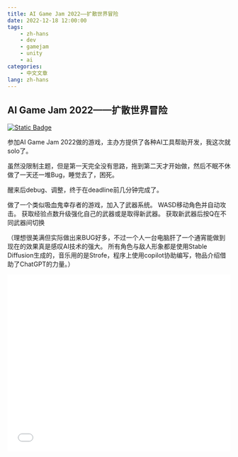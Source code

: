 ```yaml
---
title: AI Game Jam 2022——扩散世界冒险
date: 2022-12-18 12:00:00
tags: 
    - zh-hans
    - dev
    - gamejam
    - unity
    - ai
categories:
    - 中文文章
lang: zh-hans
---
```


## AI Game Jam 2022——扩散世界冒险

[![Static Badge](https://img.shields.io/badge/WebGL-Play_Now-green?logo=html5)](http://cdn.brightgames.top/webgl/2022AI/)

参加AI Game Jam 2022做的游戏，主办方提供了各种AI工具帮助开发，我这次就solo了。

虽然没限制主题，但是第一天完全没有思路，拖到第二天才开始做，然后不眠不休做了一天还一堆Bug，睡觉去了，困死。

醒来后debug、调整，终于在deadline前几分钟完成了。

做了一个类似吸血鬼幸存者的游戏，加入了武器系统。
WASD移动角色并自动攻击。
获取经验点数升级强化自己的武器或是取得新武器。
获取新武器后按Q在不同武器间切换

（理想很美满但实际做出来BUG好多，不过一个人一台电脑肝了一个通宵能做到现在的效果真是感叹AI技术的强大。
所有角色与敌人形象都是使用Stable Diffusion生成的，音乐用的是Strofe，程序上使用copilot协助编写，物品介绍借助了ChatGPT的力量。）

<iframe src="//player.bilibili.com/player.html?aid=648929952&bvid=BV1ae4y1K7v3&cid=928560878&p=1" scrolling="no" border="0" frameborder="no" framespacing="0" allowfullscreen="true" width="100%" height="400px"> </iframe>